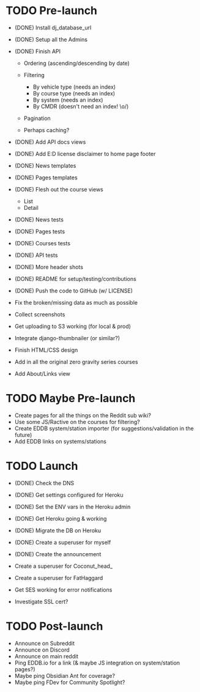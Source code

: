 # TODO Pre-launch

* (DONE) Install dj_database_url
* (DONE) Setup all the Admins
* (DONE) Finish API

  * Ordering (ascending/descending by date)
  * Filtering

    * By vehicle type (needs an index)
    * By course type (needs an index)
    * By system (needs an index)
    * By CMDR (doesn't need an index! \o/)

  * Pagination
  * Perhaps caching?

* (DONE) Add API docs views
* (DONE) Add E:D license disclaimer to home page footer
* (DONE) News templates
* (DONE) Pages templates
* (DONE) Flesh out the course views

  * List
  * Detail

* (DONE) News tests
* (DONE) Pages tests
* (DONE) Courses tests
* (DONE) API tests
* (DONE) More header shots
* (DONE) README for setup/testing/contributions
* (DONE) Push the code to GitHub (w/ LICENSE)
* Fix the broken/missing data as much as possible
* Collect screenshots
* Get uploading to S3 working (for local & prod)
* Integrate django-thumbnailer (or similar?)
* Finish HTML/CSS design
* Add in all the original zero gravity series courses
* Add About/Links view


# TODO Maybe Pre-launch

* Create pages for all the things on the Reddit sub wiki?
* Use some JS/Ractive on the courses for filtering?
* Create EDDB system/station importer (for suggestions/validation in the future)
* Add EDDB links on systems/stations


# TODO Launch

* (DONE) Check the DNS
* (DONE) Get settings configured for Heroku
* (DONE) Set the ENV vars in the Heroku admin
* (DONE) Get Heroku going & working
* (DONE) Migrate the DB on Heroku
* (DONE) Create a superuser for myself
* (DONE) Create the announcement
* Create a superuser for Coconut_head_
* Create a superuser for FatHaggard
* Get SES working for error notifications

* Investigate SSL cert?


# TODO Post-launch

* Announce on Subreddit
* Announce on Discord
* Announce on main reddit
* Ping EDDB.io for a link (& maybe JS integration on system/station pages?)
* Maybe ping Obsidian Ant for coverage?
* Maybe ping FDev for Community Spotlight?

